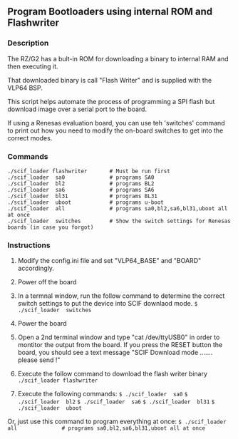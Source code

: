 ## Program Bootloaders using internal ROM and Flashwriter

### Description
The RZ/G2 has a bult-in ROM for downloading a binary to internal RAM and then executing it.

That downloaded binary is call "Flash Writer" and is supplied with the VLP64 BSP.

This script helps automate the process of programming a SPI flash but download image over a serial port to the board.

If using a Renesas evaluation board, you can use teh 'switches' command to print out how you need to modify the on-board switches to get into the correct modes.

### Commands
    ./scif_loader flashwriter       # Must be run first
    ./scif_loader  sa0              # programs SA0
    ./scif_loader  bl2              # programs BL2
    ./scif_loader  sa6              # programs SA6
    ./scif_loader  bl31             # programs BL31
    ./scif_loader  uboot            # programs u-boot
    ./scif_loader  all              # programs sa0,bl2,sa6,bl31,uboot all at once
    ./scif_loader  switches         # Show the switch settings for Renesas boards (in case you forgot)


### Instructions
1. Modify the config.ini file and set "VLP64_BASE" and "BOARD" accordingly.

2. Power off the board

3. In a termnal window, run the follow command to determine the correct switch settings to put the device into SCIF downlaod mode.
`$ ./scif_loader  switches`

4. Power the board

5. Open a 2nd terminal window and type "cat /dev/ttyUSB0" in order to montitor the output from the board. If you press the RESET button the board, you should see a text message "SCIF Download mode .......  please send !"

6. Execute the follow command to download the flash writer binary
`./scif_loader flashwriter`

7. Execute the following commands:
`$ ./scif_loader  sa0`
`$ ./scif_loader  bl2`
`$ ./scif_loader  sa6`
`$ ./scif_loader  bl31`
`$ ./scif_loader  uboot`

Or, just use this command to program everything at once:
`$ ./scif_loader  all              # programs sa0,bl2,sa6,bl31,uboot all at once`


